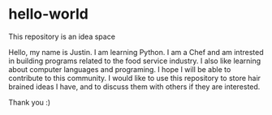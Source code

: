 # hello-world
This repository is an idea space

Hello, my name is Justin. I am learning Python. I am a Chef and am intrested in building programs related to the food service industry.
I also like learning about computer languages and programing. I hope I will be able to contribute to this community.
I would like to use this repository to store hair brained ideas I have, and to discuss them with others if they are interested.

Thank you :)
